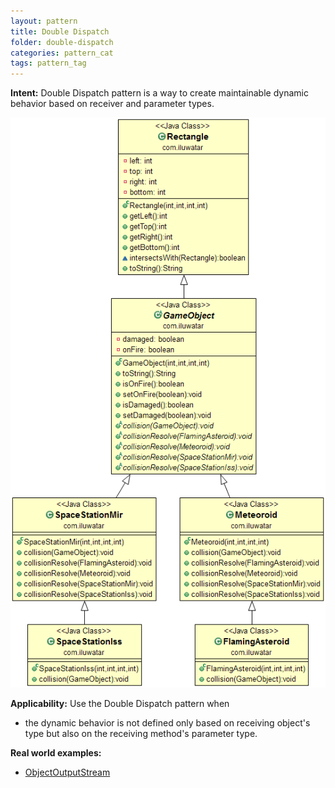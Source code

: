 ```yaml
---
layout: pattern
title: Double Dispatch
folder: double-dispatch
categories: pattern_cat
tags: pattern_tag
---
```


**Intent:** Double Dispatch pattern is a way to create maintainable dynamic
behavior based on receiver and parameter types.

![alt text](./etc/double-dispatch.png "Double Dispatch")

**Applicability:** Use the Double Dispatch pattern when

* the dynamic behavior is not defined only based on receiving object's type but also on the receiving method's parameter type.

**Real world examples:** 

* [ObjectOutputStream](https://docs.oracle.com/javase/8/docs/api/java/io/ObjectOutputStream.html)